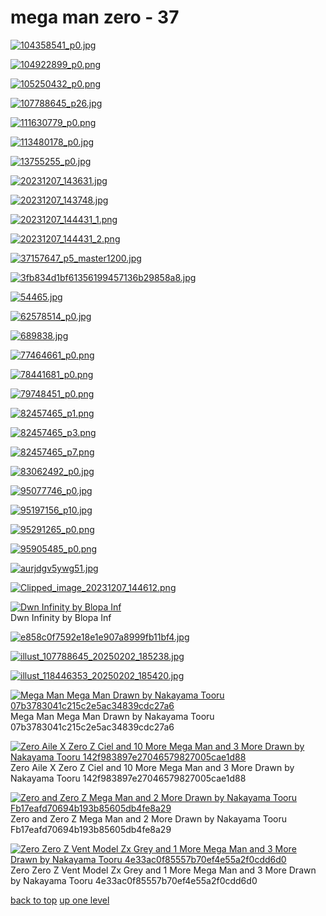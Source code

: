 # mega man zero - 37
[![104358541_p0.jpg](https://raw.githubusercontent.com/buckmanc/wallpapers/main/mobile/mega%20man%20zero/104358541_p0.jpg "104358541_p0.jpg")](https://raw.githubusercontent.com/buckmanc/wallpapers/main/mobile/mega%20man%20zero/104358541_p0.jpg)

[![104922899_p0.png](https://raw.githubusercontent.com/buckmanc/wallpapers/main/mobile/mega%20man%20zero/104922899_p0.png "104922899_p0.png")](https://raw.githubusercontent.com/buckmanc/wallpapers/main/mobile/mega%20man%20zero/104922899_p0.png)

[![105250432_p0.png](https://raw.githubusercontent.com/buckmanc/wallpapers/main/mobile/mega%20man%20zero/105250432_p0.png "105250432_p0.png")](https://raw.githubusercontent.com/buckmanc/wallpapers/main/mobile/mega%20man%20zero/105250432_p0.png)

[![107788645_p26.jpg](https://raw.githubusercontent.com/buckmanc/wallpapers/main/mobile/mega%20man%20zero/107788645_p26.jpg "107788645_p26.jpg")](https://raw.githubusercontent.com/buckmanc/wallpapers/main/mobile/mega%20man%20zero/107788645_p26.jpg)

[![111630779_p0.png](https://raw.githubusercontent.com/buckmanc/wallpapers/main/mobile/mega%20man%20zero/111630779_p0.png "111630779_p0.png")](https://raw.githubusercontent.com/buckmanc/wallpapers/main/mobile/mega%20man%20zero/111630779_p0.png)

[![113480178_p0.jpg](https://raw.githubusercontent.com/buckmanc/wallpapers/main/mobile/mega%20man%20zero/113480178_p0.jpg "113480178_p0.jpg")](https://raw.githubusercontent.com/buckmanc/wallpapers/main/mobile/mega%20man%20zero/113480178_p0.jpg)

[![13755255_p0.jpg](https://raw.githubusercontent.com/buckmanc/wallpapers/main/mobile/mega%20man%20zero/13755255_p0.jpg "13755255_p0.jpg")](https://raw.githubusercontent.com/buckmanc/wallpapers/main/mobile/mega%20man%20zero/13755255_p0.jpg)

[![20231207_143631.jpg](https://raw.githubusercontent.com/buckmanc/wallpapers/main/mobile/mega%20man%20zero/20231207_143631.jpg "20231207_143631.jpg")](https://raw.githubusercontent.com/buckmanc/wallpapers/main/mobile/mega%20man%20zero/20231207_143631.jpg)

[![20231207_143748.jpg](https://raw.githubusercontent.com/buckmanc/wallpapers/main/mobile/mega%20man%20zero/20231207_143748.jpg "20231207_143748.jpg")](https://raw.githubusercontent.com/buckmanc/wallpapers/main/mobile/mega%20man%20zero/20231207_143748.jpg)

[![20231207_144431_1.png](https://raw.githubusercontent.com/buckmanc/wallpapers/main/mobile/mega%20man%20zero/20231207_144431_1.png "20231207_144431_1.png")](https://raw.githubusercontent.com/buckmanc/wallpapers/main/mobile/mega%20man%20zero/20231207_144431_1.png)

[![20231207_144431_2.png](https://raw.githubusercontent.com/buckmanc/wallpapers/main/mobile/mega%20man%20zero/20231207_144431_2.png "20231207_144431_2.png")](https://raw.githubusercontent.com/buckmanc/wallpapers/main/mobile/mega%20man%20zero/20231207_144431_2.png)

[![37157647_p5_master1200.jpg](https://raw.githubusercontent.com/buckmanc/wallpapers/main/mobile/mega%20man%20zero/37157647_p5_master1200.jpg "37157647_p5_master1200.jpg")](https://raw.githubusercontent.com/buckmanc/wallpapers/main/mobile/mega%20man%20zero/37157647_p5_master1200.jpg)

[![3fb834d1bf61356199457136b29858a8.jpg](https://raw.githubusercontent.com/buckmanc/wallpapers/main/mobile/mega%20man%20zero/3fb834d1bf61356199457136b29858a8.jpg "3fb834d1bf61356199457136b29858a8.jpg")](https://raw.githubusercontent.com/buckmanc/wallpapers/main/mobile/mega%20man%20zero/3fb834d1bf61356199457136b29858a8.jpg)

[![54465.jpg](https://raw.githubusercontent.com/buckmanc/wallpapers/main/mobile/mega%20man%20zero/54465.jpg "54465.jpg")](https://raw.githubusercontent.com/buckmanc/wallpapers/main/mobile/mega%20man%20zero/54465.jpg)

[![62578514_p0.jpg](https://raw.githubusercontent.com/buckmanc/wallpapers/main/mobile/mega%20man%20zero/62578514_p0.jpg "62578514_p0.jpg")](https://raw.githubusercontent.com/buckmanc/wallpapers/main/mobile/mega%20man%20zero/62578514_p0.jpg)

[![689838.jpg](https://raw.githubusercontent.com/buckmanc/wallpapers/main/mobile/mega%20man%20zero/689838.jpg "689838.jpg")](https://raw.githubusercontent.com/buckmanc/wallpapers/main/mobile/mega%20man%20zero/689838.jpg)

[![77464661_p0.png](https://raw.githubusercontent.com/buckmanc/wallpapers/main/mobile/mega%20man%20zero/77464661_p0.png "77464661_p0.png")](https://raw.githubusercontent.com/buckmanc/wallpapers/main/mobile/mega%20man%20zero/77464661_p0.png)

[![78441681_p0.png](https://raw.githubusercontent.com/buckmanc/wallpapers/main/mobile/mega%20man%20zero/78441681_p0.png "78441681_p0.png")](https://raw.githubusercontent.com/buckmanc/wallpapers/main/mobile/mega%20man%20zero/78441681_p0.png)

[![79748451_p0.png](https://raw.githubusercontent.com/buckmanc/wallpapers/main/mobile/mega%20man%20zero/79748451_p0.png "79748451_p0.png")](https://raw.githubusercontent.com/buckmanc/wallpapers/main/mobile/mega%20man%20zero/79748451_p0.png)

[![82457465_p1.png](https://raw.githubusercontent.com/buckmanc/wallpapers/main/mobile/mega%20man%20zero/82457465_p1.png "82457465_p1.png")](https://raw.githubusercontent.com/buckmanc/wallpapers/main/mobile/mega%20man%20zero/82457465_p1.png)

[![82457465_p3.png](https://raw.githubusercontent.com/buckmanc/wallpapers/main/mobile/mega%20man%20zero/82457465_p3.png "82457465_p3.png")](https://raw.githubusercontent.com/buckmanc/wallpapers/main/mobile/mega%20man%20zero/82457465_p3.png)

[![82457465_p7.png](https://raw.githubusercontent.com/buckmanc/wallpapers/main/mobile/mega%20man%20zero/82457465_p7.png "82457465_p7.png")](https://raw.githubusercontent.com/buckmanc/wallpapers/main/mobile/mega%20man%20zero/82457465_p7.png)

[![83062492_p0.jpg](https://raw.githubusercontent.com/buckmanc/wallpapers/main/mobile/mega%20man%20zero/83062492_p0.jpg "83062492_p0.jpg")](https://raw.githubusercontent.com/buckmanc/wallpapers/main/mobile/mega%20man%20zero/83062492_p0.jpg)

[![95077746_p0.jpg](https://raw.githubusercontent.com/buckmanc/wallpapers/main/mobile/mega%20man%20zero/95077746_p0.jpg "95077746_p0.jpg")](https://raw.githubusercontent.com/buckmanc/wallpapers/main/mobile/mega%20man%20zero/95077746_p0.jpg)

[![95197156_p10.jpg](https://raw.githubusercontent.com/buckmanc/wallpapers/main/mobile/mega%20man%20zero/95197156_p10.jpg "95197156_p10.jpg")](https://raw.githubusercontent.com/buckmanc/wallpapers/main/mobile/mega%20man%20zero/95197156_p10.jpg)

[![95291265_p0.png](https://raw.githubusercontent.com/buckmanc/wallpapers/main/mobile/mega%20man%20zero/95291265_p0.png "95291265_p0.png")](https://raw.githubusercontent.com/buckmanc/wallpapers/main/mobile/mega%20man%20zero/95291265_p0.png)

[![95905485_p0.png](https://raw.githubusercontent.com/buckmanc/wallpapers/main/mobile/mega%20man%20zero/95905485_p0.png "95905485_p0.png")](https://raw.githubusercontent.com/buckmanc/wallpapers/main/mobile/mega%20man%20zero/95905485_p0.png)

[![aurjdgv5ywg51.jpg](https://raw.githubusercontent.com/buckmanc/wallpapers/main/mobile/mega%20man%20zero/aurjdgv5ywg51.jpg "aurjdgv5ywg51.jpg")](https://raw.githubusercontent.com/buckmanc/wallpapers/main/mobile/mega%20man%20zero/aurjdgv5ywg51.jpg)

[![Clipped_image_20231207_144612.png](https://raw.githubusercontent.com/buckmanc/wallpapers/main/mobile/mega%20man%20zero/Clipped_image_20231207_144612.png "Clipped_image_20231207_144612.png")](https://raw.githubusercontent.com/buckmanc/wallpapers/main/mobile/mega%20man%20zero/Clipped_image_20231207_144612.png)

[![Dwn Infinity by Blopa Inf](https://raw.githubusercontent.com/buckmanc/wallpapers/main/mobile/mega%20man%20zero/dwn_infinity_by_blopa_inf.jpg "Dwn Infinity by Blopa Inf")](https://raw.githubusercontent.com/buckmanc/wallpapers/main/mobile/mega%20man%20zero/dwn_infinity_by_blopa_inf.jpg)\
Dwn Infinity by Blopa Inf

[![e858c0f7592e18e1e907a8999fb11bf4.jpg](https://raw.githubusercontent.com/buckmanc/wallpapers/main/mobile/mega%20man%20zero/e858c0f7592e18e1e907a8999fb11bf4.jpg "e858c0f7592e18e1e907a8999fb11bf4.jpg")](https://raw.githubusercontent.com/buckmanc/wallpapers/main/mobile/mega%20man%20zero/e858c0f7592e18e1e907a8999fb11bf4.jpg)

[![illust_107788645_20250202_185238.jpg](https://raw.githubusercontent.com/buckmanc/wallpapers/main/mobile/mega%20man%20zero/illust_107788645_20250202_185238.jpg "illust_107788645_20250202_185238.jpg")](https://raw.githubusercontent.com/buckmanc/wallpapers/main/mobile/mega%20man%20zero/illust_107788645_20250202_185238.jpg)

[![illust_118446353_20250202_185420.jpg](https://raw.githubusercontent.com/buckmanc/wallpapers/main/mobile/mega%20man%20zero/illust_118446353_20250202_185420.jpg "illust_118446353_20250202_185420.jpg")](https://raw.githubusercontent.com/buckmanc/wallpapers/main/mobile/mega%20man%20zero/illust_118446353_20250202_185420.jpg)

[![Mega Man Mega Man Drawn by Nakayama Tooru 07b3783041c215c2e5ac34839cdc27a6](https://raw.githubusercontent.com/buckmanc/wallpapers/main/mobile/mega%20man%20zero/mega_man_mega_man_drawn_by_nakayama_tooru__07b3783041c215c2e5ac34839cdc27a6.jpg "Mega Man Mega Man Drawn by Nakayama Tooru 07b3783041c215c2e5ac34839cdc27a6")](https://raw.githubusercontent.com/buckmanc/wallpapers/main/mobile/mega%20man%20zero/mega_man_mega_man_drawn_by_nakayama_tooru__07b3783041c215c2e5ac34839cdc27a6.jpg)\
Mega Man Mega Man Drawn by Nakayama Tooru 07b3783041c215c2e5ac34839cdc27a6

[![ Zero Aile X Zero Z Ciel and 10 More Mega Man and 3 More Drawn by Nakayama Tooru 142f983897e27046579827005cae1d88](https://raw.githubusercontent.com/buckmanc/wallpapers/main/mobile/mega%20man%20zero/zero_aile_x_zero_z_ciel_and_10_more_mega_man_and_3_more_drawn_by_nakayama_tooru__142f983897e27046579827005cae1d88.jpg " Zero Aile X Zero Z Ciel and 10 More Mega Man and 3 More Drawn by Nakayama Tooru 142f983897e27046579827005cae1d88")](https://raw.githubusercontent.com/buckmanc/wallpapers/main/mobile/mega%20man%20zero/zero_aile_x_zero_z_ciel_and_10_more_mega_man_and_3_more_drawn_by_nakayama_tooru__142f983897e27046579827005cae1d88.jpg)\
 Zero Aile X Zero Z Ciel and 10 More Mega Man and 3 More Drawn by Nakayama Tooru 142f983897e27046579827005cae1d88

[![ Zero and Zero Z Mega Man and 2 More Drawn by Nakayama Tooru Fb17eafd70694b193b85605db4fe8a29](https://raw.githubusercontent.com/buckmanc/wallpapers/main/mobile/mega%20man%20zero/zero_and_zero_z_mega_man_and_2_more_drawn_by_nakayama_tooru__fb17eafd70694b193b85605db4fe8a29.jpg " Zero and Zero Z Mega Man and 2 More Drawn by Nakayama Tooru Fb17eafd70694b193b85605db4fe8a29")](https://raw.githubusercontent.com/buckmanc/wallpapers/main/mobile/mega%20man%20zero/zero_and_zero_z_mega_man_and_2_more_drawn_by_nakayama_tooru__fb17eafd70694b193b85605db4fe8a29.jpg)\
 Zero and Zero Z Mega Man and 2 More Drawn by Nakayama Tooru Fb17eafd70694b193b85605db4fe8a29

[![ Zero Zero Z Vent Model Zx Grey and 1 More Mega Man and 3 More Drawn by Nakayama Tooru 4e33ac0f85557b70ef4e55a2f0cdd6d0](https://raw.githubusercontent.com/buckmanc/wallpapers/main/mobile/mega%20man%20zero/zero_zero_z_vent_model_zx_grey_and_1_more_mega_man_and_3_more_drawn_by_nakayama_tooru__4e33ac0f85557b70ef4e55a2f0cdd6d0.jpg " Zero Zero Z Vent Model Zx Grey and 1 More Mega Man and 3 More Drawn by Nakayama Tooru 4e33ac0f85557b70ef4e55a2f0cdd6d0")](https://raw.githubusercontent.com/buckmanc/wallpapers/main/mobile/mega%20man%20zero/zero_zero_z_vent_model_zx_grey_and_1_more_mega_man_and_3_more_drawn_by_nakayama_tooru__4e33ac0f85557b70ef4e55a2f0cdd6d0.jpg)\
 Zero Zero Z Vent Model Zx Grey and 1 More Mega Man and 3 More Drawn by Nakayama Tooru 4e33ac0f85557b70ef4e55a2f0cdd6d0



[back to top](#)
[up one level](/mobile/README.MD)
